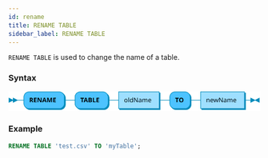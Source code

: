 ```yaml
---
id: rename
title: RENAME TABLE
sidebar_label: RENAME TABLE
---
```



`RENAME TABLE` is used to change the name of a table.

### Syntax
![syntax rename table sql](/static/img/renameTable.svg)

### Example
```sql
RENAME TABLE 'test.csv' TO 'myTable';
```
